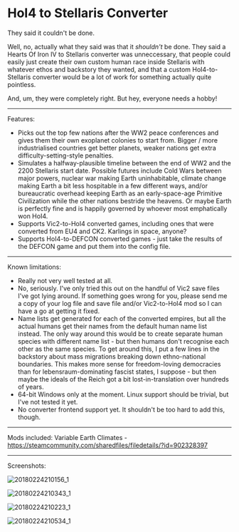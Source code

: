 # HoI4 to Stellaris Converter

They said it couldn't be done.

Well, no, actually what they said was that it *shouldn't* be done. They said a Hearts Of Iron IV to Stellaris converter was unneccessary, that people could easily just create their own custom human race inside Stellaris with whatever ethos and backstory they wanted, and that a custom HoI4-to-Stellaris converter would be a lot of work for something actually quite pointless.

And, um, they were completely right. But hey, everyone needs a hobby!

---

Features:

- Picks out the top few nations after the WW2 peace conferences and gives them their own exoplanet colonies to start from. Bigger / more industrialised countries get better planets, weaker nations get extra difficulty-setting-style penalties.
- Simulates a halfway-plausible timeline between the end of WW2 and the 2200 Stellaris start date. Possible futures include Cold Wars between major powers, nuclear war making Earth uninhabitable, climate change making Earth a bit less hospitable in a few different ways, and/or bureaucratic overhead keeping Earth as an early-space-age Primitive Civilization while the other nations bestride the heavens. Or maybe Earth is perfectly fine and is happily governed by whoever most emphatically won HoI4.
- Supports Vic2-to-HoI4 converted games, including ones that were converted from EU4 and CK2. Karlings in space, anyone?
- Supports HoI4-to-DEFCON converted games - just take the results of the DEFCON game and put them into the config file.

---

Known limitations:

- Really not very well tested at all.
- No, seriously. I've only tried this out on the handful of Vic2 save files I've got lying around. If something goes wrong for you, please send me a copy of your log file and save file and/or Vic2-to-HoI4 mod so I can have a go at getting it fixed.
- Name lists get generated for each of the converted empires, but all the actual humans get their names from the default human name list instead. The only way around this would be to create separate human species with different name list - but then humans don't recognise each other as the same species. To get around this, I put a few lines in the backstory about mass migrations breaking down ethno-national boundaries. This makes more sense for freedom-loving democracies than for lebensraum-dominating fascist states, I suppose - but then maybe the ideals of the Reich got a bit lost-in-translation over hundreds of years.
- 64-bit Windows only at the moment. Linux support should be trivial, but I've not tested it yet.
- No converter frontend support yet. It shouldn't be too hard to add this, though.

---

Mods included:
Variable Earth Climates - https://steamcommunity.com/sharedfiles/filedetails/?id=902328397

---

Screenshots:


![20180224210156_1](https://user-images.githubusercontent.com/1518001/36635139-ac0547d4-19a7-11e8-82da-1c1e8d6fd3ed.jpg)

![20180224210343_1](https://user-images.githubusercontent.com/1518001/36635138-a9da35d2-19a7-11e8-81ef-2964419012f9.jpg)

![20180224210223_1](https://user-images.githubusercontent.com/1518001/36635137-a7d8589a-19a7-11e8-9c6c-30252b4daeb7.jpg)

![20180224210534_1](https://user-images.githubusercontent.com/1518001/36635135-a4693616-19a7-11e8-9254-36618886a613.jpg)
